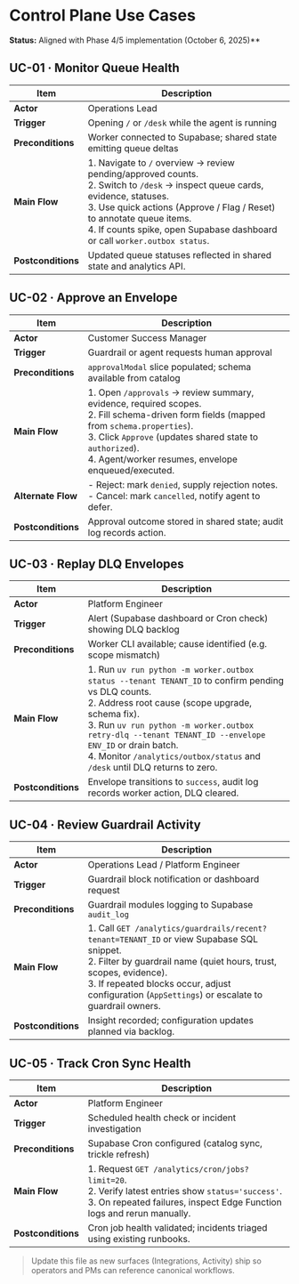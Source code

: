 # Control Plane Use Cases

**Status:** Aligned with Phase 4/5 implementation (October 6, 2025)**

## UC-01 · Monitor Queue Health

| Item | Description |
|------|-------------|
| **Actor** | Operations Lead |
| **Trigger** | Opening `/` or `/desk` while the agent is running |
| **Preconditions** | Worker connected to Supabase; shared state emitting queue deltas |
| **Main Flow** | 1. Navigate to `/` overview → review pending/approved counts.<br>2. Switch to `/desk` → inspect queue cards, evidence, statuses.<br>3. Use quick actions (Approve / Flag / Reset) to annotate queue items.<br>4. If counts spike, open Supabase dashboard or call `worker.outbox status`. |
| **Postconditions** | Updated queue statuses reflected in shared state and analytics API. |

## UC-02 · Approve an Envelope

| Item | Description |
|------|-------------|
| **Actor** | Customer Success Manager |
| **Trigger** | Guardrail or agent requests human approval |
| **Preconditions** | `approvalModal` slice populated; schema available from catalog |
| **Main Flow** | 1. Open `/approvals` → review summary, evidence, required scopes.<br>2. Fill schema-driven form fields (mapped from `schema.properties`).<br>3. Click `Approve` (updates shared state to `authorized`).<br>4. Agent/worker resumes, envelope enqueued/executed. |
| **Alternate Flow** | - Reject: mark `denied`, supply rejection notes.<br>- Cancel: mark `cancelled`, notify agent to defer. |
| **Postconditions** | Approval outcome stored in shared state; audit log records action. |

## UC-03 · Replay DLQ Envelopes

| Item | Description |
|------|-------------|
| **Actor** | Platform Engineer |
| **Trigger** | Alert (Supabase dashboard or Cron check) showing DLQ backlog |
| **Preconditions** | Worker CLI available; cause identified (e.g. scope mismatch) |
| **Main Flow** | 1. Run `uv run python -m worker.outbox status --tenant TENANT_ID` to confirm pending vs DLQ counts.<br>2. Address root cause (scope upgrade, schema fix).<br>3. Run `uv run python -m worker.outbox retry-dlq --tenant TENANT_ID --envelope ENV_ID` or drain batch.<br>4. Monitor `/analytics/outbox/status` and `/desk` until DLQ returns to zero. |
| **Postconditions** | Envelope transitions to `success`, audit log records worker action, DLQ cleared. |

## UC-04 · Review Guardrail Activity

| Item | Description |
|------|-------------|
| **Actor** | Operations Lead / Platform Engineer |
| **Trigger** | Guardrail block notification or dashboard request |
| **Preconditions** | Guardrail modules logging to Supabase `audit_log` |
| **Main Flow** | 1. Call `GET /analytics/guardrails/recent?tenant=TENANT_ID` or view Supabase SQL snippet.<br>2. Filter by guardrail name (quiet hours, trust, scopes, evidence).<br>3. If repeated blocks occur, adjust configuration (`AppSettings`) or escalate to guardrail owners. |
| **Postconditions** | Insight recorded; configuration updates planned via backlog. |

## UC-05 · Track Cron Sync Health

| Item | Description |
|------|-------------|
| **Actor** | Platform Engineer |
| **Trigger** | Scheduled health check or incident investigation |
| **Preconditions** | Supabase Cron configured (catalog sync, trickle refresh) |
| **Main Flow** | 1. Request `GET /analytics/cron/jobs?limit=20`.<br>2. Verify latest entries show `status='success'`.<br>3. On repeated failures, inspect Edge Function logs and rerun manually. |
| **Postconditions** | Cron job health validated; incidents triaged using existing runbooks. |

> Update this file as new surfaces (Integrations, Activity) ship so operators and PMs can
> reference canonical workflows.
